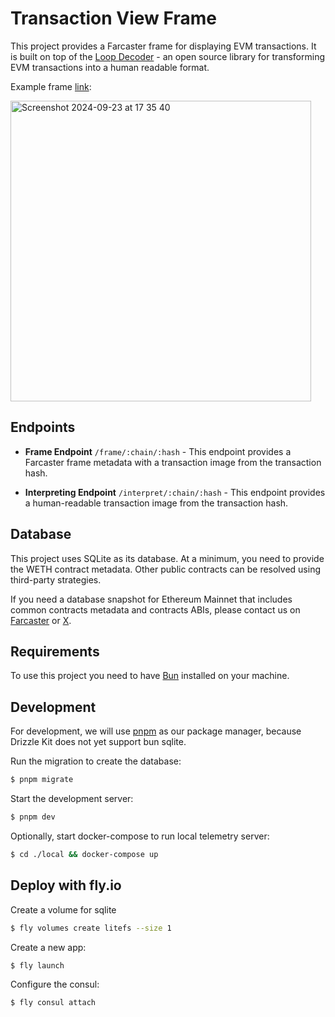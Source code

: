 # Transaction View Frame

This project provides a Farcaster frame for displaying EVM transactions. It is built on top of the [Loop Decoder](https://github.com/3loop/loop-decoder) - an open source library for transforming EVM transactions into a human readable format.

Example frame [link](https://decoder-frame.fly.dev/frame/8453/0x338447269f00f845de2c0a544282892d9566f7d17373225a623c69f10a3abea2):

<img width="481" alt="Screenshot 2024-09-23 at 17 35 40" src="https://github.com/user-attachments/assets/90690d8b-1190-474a-ae89-019741c06ef9">


## Endpoints

- **Frame Endpoint** `/frame/:chain/:hash` - This endpoint provides a Farcaster frame metadata with a transaction image from the transaction hash.

- **Interpreting Endpoint** `/interpret/:chain/:hash` - This endpoint provides a human-readable transaction image from the transaction hash.

## Database

This project uses SQLite as its database. At a minimum, you need to provide the WETH contract metadata. Other public contracts can be resolved using third-party strategies.

If you need a database snapshot for Ethereum Mainnet that includes common contracts metadata and contracts ABIs, please contact us on [Farcaster](https://warpcast.com/nastya) or [X](https://x.com/3loop_io).

## Requirements

To use this project you need to have [Bun](https://bun.sh/) installed on your machine.

## Development

For development, we will use [pnpm](https://pnpm.io/) as our package manager, because Drizzle Kit does not yet support bun sqlite.

Run the migration to create the database:

```bash
$ pnpm migrate
```

Start the development server:

```bash
$ pnpm dev
```

Optionally, start docker-compose to run local telemetry server:

```bash
$ cd ./local && docker-compose up
```

## Deploy with fly.io

Create a volume for sqlite

```bash
$ fly volumes create litefs --size 1
```

Create a new app:

```bash
$ fly launch
```

Configure the consul:

```bash
$ fly consul attach
```
